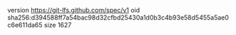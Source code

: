 version https://git-lfs.github.com/spec/v1
oid sha256:d394588ff7a54bac98d32cfbd25430a1d0b3c4b93e58d5455a5ae0c6e611da65
size 1627
